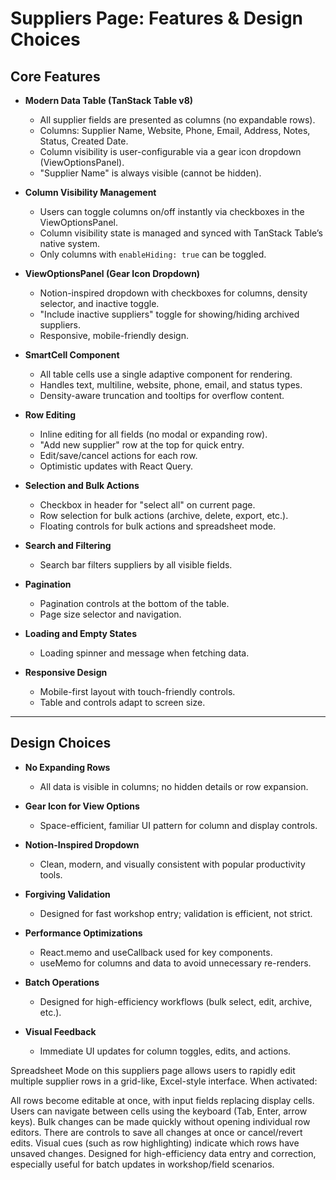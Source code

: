 # Suppliers Page: Features & Design Choices

## Core Features

- **Modern Data Table (TanStack Table v8)**
  - All supplier fields are presented as columns (no expandable rows).
  - Columns: Supplier Name, Website, Phone, Email, Address, Notes, Status, Created Date.
  - Column visibility is user-configurable via a gear icon dropdown (ViewOptionsPanel).
  - "Supplier Name" is always visible (cannot be hidden).

- **Column Visibility Management**
  - Users can toggle columns on/off instantly via checkboxes in the ViewOptionsPanel.
  - Column visibility state is managed and synced with TanStack Table’s native system.
  - Only columns with `enableHiding: true` can be toggled.

- **ViewOptionsPanel (Gear Icon Dropdown)**
  - Notion-inspired dropdown with checkboxes for columns, density selector, and inactive toggle.
  - "Include inactive suppliers" toggle for showing/hiding archived suppliers.
  - Responsive, mobile-friendly design.

- **SmartCell Component**
  - All table cells use a single adaptive component for rendering.
  - Handles text, multiline, website, phone, email, and status types.
  - Density-aware truncation and tooltips for overflow content.

- **Row Editing**
  - Inline editing for all fields (no modal or expanding row).
  - "Add new supplier" row at the top for quick entry.
  - Edit/save/cancel actions for each row.
  - Optimistic updates with React Query.

- **Selection and Bulk Actions**
  - Checkbox in header for "select all" on current page.
  - Row selection for bulk actions (archive, delete, export, etc.).
  - Floating controls for bulk actions and spreadsheet mode.

- **Search and Filtering**
  - Search bar filters suppliers by all visible fields.

- **Pagination**
  - Pagination controls at the bottom of the table.
  - Page size selector and navigation.

- **Loading and Empty States**
  - Loading spinner and message when fetching data.

- **Responsive Design**
  - Mobile-first layout with touch-friendly controls.
  - Table and controls adapt to screen size.

---

## Design Choices

- **No Expanding Rows**
  - All data is visible in columns; no hidden details or row expansion.

- **Gear Icon for View Options**
  - Space-efficient, familiar UI pattern for column and display controls.

- **Notion-Inspired Dropdown**
  - Clean, modern, and visually consistent with popular productivity tools.

- **Forgiving Validation**
  - Designed for fast workshop entry; validation is efficient, not strict.

- **Performance Optimizations**
  - React.memo and useCallback used for key components.
  - useMemo for columns and data to avoid unnecessary re-renders.

- **Batch Operations**
  - Designed for high-efficiency workflows (bulk select, edit, archive, etc.).

- **Visual Feedback**
  - Immediate UI updates for column toggles, edits, and actions.

Spreadsheet Mode on this suppliers page allows users to rapidly edit multiple supplier rows in a grid-like, Excel-style interface. When activated:

All rows become editable at once, with input fields replacing display cells.
Users can navigate between cells using the keyboard (Tab, Enter, arrow keys).
Bulk changes can be made quickly without opening individual row editors.
There are controls to save all changes at once or cancel/revert edits.
Visual cues (such as row highlighting) indicate which rows have unsaved changes.
Designed for high-efficiency data entry and correction, especially useful for batch updates in workshop/field scenarios.